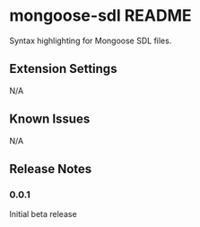 # mongoose-sdl README

Syntax highlighting for Mongoose SDL files.

## Extension Settings

N/A

## Known Issues

N/A

## Release Notes

### 0.0.1

Initial beta release
